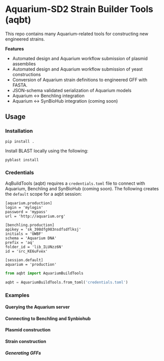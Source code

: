 # Aquarium-SD2 Strain Builder Tools (aqbt)

This repo contains many Aquarium-related tools for constructing new engineered strains.

**Features**

* Automated design and Aquarium workflow submission of plasmid assemblies
* Automated design and Aquarium workflow submission of yeast constructions
* Conversion of Aquarium strain definitions to engineered GFF with FASTA.
* JSON-schema validated serialization of Aquarium models
* Aquarium <-> Benchling integration
* Aquarium <-> SynBioHub integration (coming soon)


## Usage

### Installation

```
pip install .
```

Install BLAST locally using the following:

```
pyblast install
```

### Credentials

AqBuildTools (aqbt) requires a `credentials.toml` file to connect with 
Aquarium, Benchling and SynBioHub (coming soon). The following 
creates the `default` scope for a aqbt session:
```
[aquarium.production]
login = 'mylogin'
password = 'mypass'
url = 'http://aquarium.org'

[benchling.production]
apikey = 'sk_398dfg983nsdfsdflksj'
initials = 'UWBF'
schema = 'Aquarium DNA'
prefix = 'aq'
folder_id = 'lib_ILUNzz6N'
id = 'src_KE6uFvex'

[session.default]
aquarium = 'production'
```

```python
from aqbt import AquariumBuildTools

aqbt = AquariumBuildTools.from_toml('credentials.toml')
```

### Examples

#### Querying the Aquarium server

#### Connecting to Benchling and Synbiohub

#### Plasmid construction

#### Strain construction

##### Generating GFFs